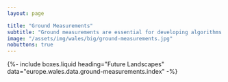 ```yaml
---
layout: page

title: "Ground Measurements"
subtitle: "Ground measurements are essential for developing algorithms for retrieving environmental variables from Earth observation data and for validating land cover and change classifications. Find out how to collect ground measurements but also view and download some of our current collections, which include those in near real time. If you would like to contribute ground data, please contact us."
image: "/assets/img/wales/big/ground-measurements.jpg"
nobuttons: true
---
```


{%-
include boxes.liquid
heading="Future Landscapes"
data="europe.wales.data.ground-measurements.index"
-%}